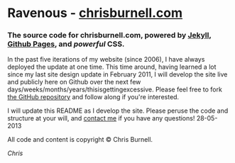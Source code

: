 # Ravenous - [chrisburnell.com](http://chrisburnell.com)
### The source code for chrisburnell.com, powered by [Jekyll](http://jekyllrb.com), [Github Pages](http://pages.github.com), and *powerful* CSS.

In the past five iterations of my website (since 2006), I have always deployed the update at one time. This time around, having learned a lot since my last site design update in February 2011, I will develop the site live and publicly here on Github over the next few days/weeks/months/years/thisisgettingexcessive. Please feel free to fork [the GitHub repository](https://github.com/chrisburnell/chrisburnell.github.com) and follow along if you're interested.

I will update this README as I develop the site. Please peruse the code and structure at your will, and [contact me](mailto:me@chrisburnell.com) if you have any questions!
28-05-2013

All code and content is copyright &copy; Chris Burnell.


*Chris*
